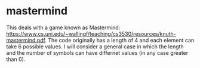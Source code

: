 # mastermind

This deals with a game known as Mastermind: https://www.cs.uni.edu/~wallingf/teaching/cs3530/resources/knuth-mastermind.pdf.
The code originally has a length of 4 and each element can take 6 possible values.
I will consider a general case in which the length and the number of symbols can have differnet values (in any case greater than 0).

